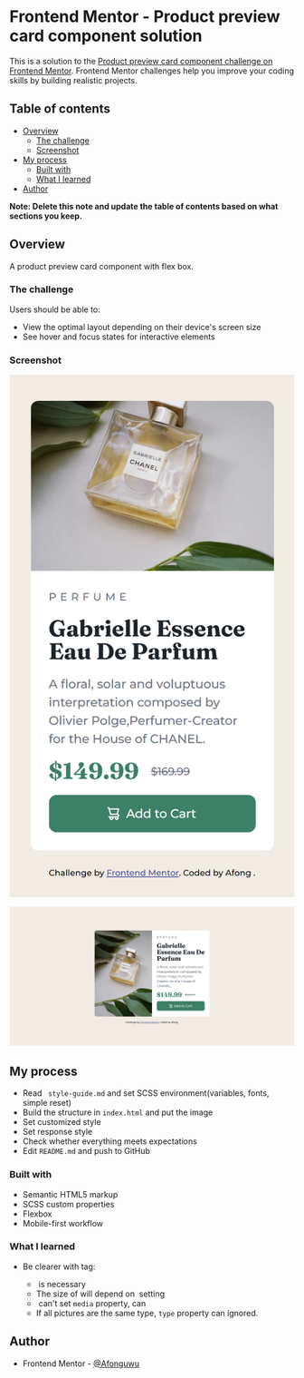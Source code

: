 # Frontend Mentor - Product preview card component solution

This is a solution to the [Product preview card component challenge on Frontend Mentor](https://www.frontendmentor.io/challenges/product-preview-card-component-GO7UmttRfa). Frontend Mentor challenges help you improve your coding skills by building realistic projects.

## Table of contents

- [Overview](#overview)
  - [The challenge](#the-challenge)
  - [Screenshot](#screenshot)
- [My process](#my-process)
  - [Built with](#built-with)
  - [What I learned](#what-i-learned)
- [Author](#author)

**Note: Delete this note and update the table of contents based on what sections you keep.**

## Overview

A product preview card component with flex box.

### The challenge

Users should be able to:

- View the optimal layout depending on their device's screen size
- See hover and focus states for interactive elements

### Screenshot

![mobile](images/product-preview-card-mobile.png)

![desktop](images/product-preview-card-desktop.png)

## My process

- Read ` style-guide.md` and set SCSS environment(variables, fonts, simple reset)
- Build the structure in `index.html` and put the image
- Set customized style
- Set response style
- Check whether everything meets expectations
- Edit `README.md` and push to GitHub

### Built with

- Semantic HTML5 markup
- SCSS custom properties
- Flexbox
- Mobile-first workflow

### What I learned

- Be clearer with <picture> tag:
  - <img> is necessary
  - The size of <source> will depend on <img> setting
  - <img> can't set `media` property,<source> can
  - If all pictures are the same type, `type` property can ignored.

## Author

- Frontend Mentor - [@Afonguwu](https://www.frontendmentor.io/profile/Afonguwu)
